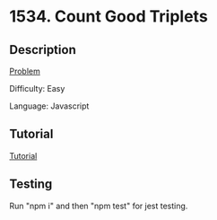 # 1534. Count Good Triplets

## Description

[Problem](https://leetcode.com/problems/count-good-triplets/)

Difficulty: Easy

Language: Javascript

## Tutorial

[Tutorial](https://youtu.be/c4sWx9pZ5uw)

## Testing

Run "npm i" and then "npm test" for jest testing.

